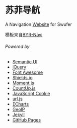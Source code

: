 # 苏菲导航
A Navigation [Website](http://swufer.space/) for Swufer

模板来自[BYR-Navi](https://github.com/BYR-Navi/BYR-Navi)

###### Powered by
- [Semantic UI](http://semantic-ui.com/)
- [jQuery](http://jquery.com/)
- [Font Awesome](http://fontawesome.io/)
- [Shields.io](http://shields.io/)
- [Moment.js](http://momentjs.com/)
- [CountUp.js](http://inorganik.github.io/countUp.js/)
- [JavaScript Cookie](https://github.com/js-cookie/js-cookie)
- [url.js](https://github.com/websanova/js-url)
- [ECharts](http://echarts.baidu.com/)
- [GeoIP](http://www.maxmind.com)
- [Jekyll](http://jekyllrb.com/)
- [GitHub Pages](https://pages.github.com/)

